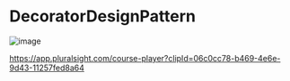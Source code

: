 # DecoratorDesignPattern


![image](https://user-images.githubusercontent.com/40399697/204429626-82f48c4e-fb62-4559-8f52-b1d654f71fe8.png)





https://app.pluralsight.com/course-player?clipId=06c0cc78-b469-4e6e-9d43-11257fed8a64
